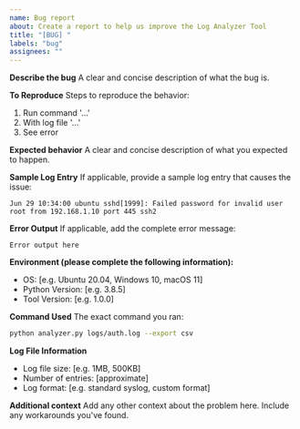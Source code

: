 ```yaml
---
name: Bug report
about: Create a report to help us improve the Log Analyzer Tool
title: "[BUG] "
labels: "bug"
assignees: ""
---
```


**Describe the bug**
A clear and concise description of what the bug is.

**To Reproduce**
Steps to reproduce the behavior:

1. Run command '...'
2. With log file '...'
3. See error

**Expected behavior**
A clear and concise description of what you expected to happen.

**Sample Log Entry**
If applicable, provide a sample log entry that causes the issue:

```
Jun 29 10:34:00 ubuntu sshd[1999]: Failed password for invalid user root from 192.168.1.10 port 445 ssh2
```

**Error Output**
If applicable, add the complete error message:

```
Error output here
```

**Environment (please complete the following information):**

- OS: [e.g. Ubuntu 20.04, Windows 10, macOS 11]
- Python Version: [e.g. 3.8.5]
- Tool Version: [e.g. 1.0.0]

**Command Used**
The exact command you ran:

```bash
python analyzer.py logs/auth.log --export csv
```

**Log File Information**

- Log file size: [e.g. 1MB, 500KB]
- Number of entries: [approximate]
- Log format: [e.g. standard syslog, custom format]

**Additional context**
Add any other context about the problem here. Include any workarounds you've found.
